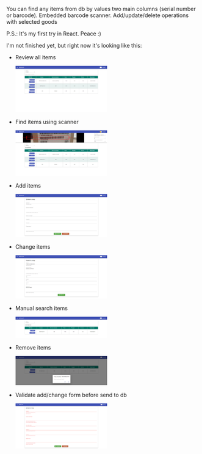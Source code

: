 <p>You can find any items from db by values two main columns (serial number or barcode). Embedded barcode scanner. Add/update/delete operations with selected goods</p>
<p>P.S.: It's my first try in React. Peace :)</p>
<p>I'm not finished yet, but right now it's looking like this:</p>
<ul>
  <li>
    <p>Review all items</p>
    <img src="https://github.com/WildEgor/ReactBarcodeReader/blob/main/client/images/S2.png" width="50%" height="50%">
  </li>
  <li>
    <p>Find items using scanner</p>
    <img src="https://github.com/WildEgor/ReactBarcodeReader/blob/main/client/images/S1.png" width="50%" height="50%">
  </li>
  <li>
    <p>Add items</p>
    <img src="https://github.com/WildEgor/ReactBarcodeReader/blob/main/client/images/S3.png" width="50%" height="50%">
  </li>
  <li>
    <p>Change items</p>
    <img src="https://github.com/WildEgor/ReactBarcodeReader/blob/main/client/images/S4.png" width="50%" height="50%">
  </li>
  <li>
    <p>Manual search items</p>
    <img src="https://github.com/WildEgor/ReactBarcodeReader/blob/main/client/images/S5.png" width="50%" height="50%">
  </li>
  <li>
    <p>Remove items</p>
    <img src="https://github.com/WildEgor/ReactBarcodeReader/blob/main/client/images/S6.png" width="50%" height="50%">
  </li>
  <li>
    <p>Validate add/change form before send to db</p>
    <img src="https://github.com/WildEgor/ReactBarcodeReader/blob/main/client/images/S7.png" width="50%" height="50%">
  </li>
</ul>
